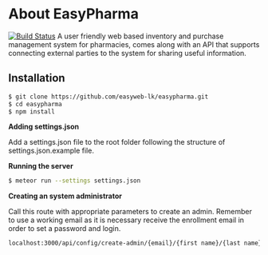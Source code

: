 # About EasyPharma
[![Build Status](https://travis-ci.org/yasgun/easypharma.svg?branch=master)](https://travis-ci.org/yasgun/easypharma)
A user friendly web based inventory and purchase management system for pharmacies, comes along with an API that supports connecting external parties to the system for sharing useful information.

## Installation

```bash
$ git clone https://github.com/easyweb-lk/easypharma.git
$ cd easypharma
$ npm install
```

**Adding settings.json**

Add a settings.json file to the root folder following the structure of settings.json.example file.

**Running the server**

```bash
$ meteor run --settings settings.json
```

**Creating an system administrator**

Call this route with appropriate parameters to create an admin. Remember to use a working email as it is necessary receive the enrollment email in order to set a password and login.

```bash
localhost:3000/api/config/create-admin/{email}/{first name}/{last name}
```

